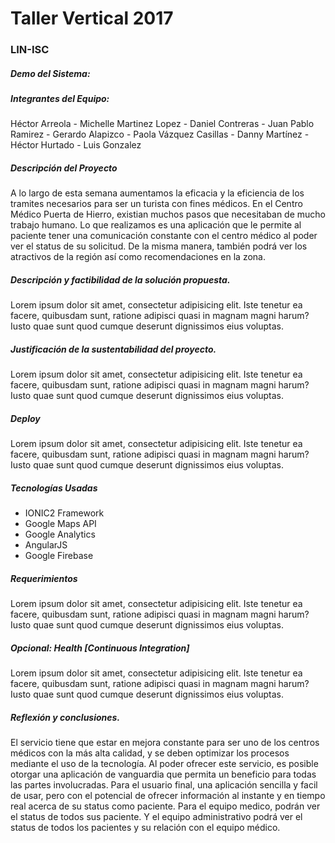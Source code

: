 # Taller Vertical 2017
### LIN-ISC
##### Demo del Sistema: 
##### Integrantes del Equipo: 
Héctor Arreola - 
Michelle Martinez Lopez -
Daniel Contreras -
Juan Pablo Ramirez -
Gerardo Alapizco -
Paola Vázquez Casillas -
Danny Martínez - 
Héctor Hurtado -
Luis Gonzalez
##### Descripción del Proyecto
A lo largo de esta semana aumentamos la eficacia y la eficiencia de los tramites necesarios para ser un turista con fines médicos. En el Centro Médico Puerta de Hierro, existian muchos pasos que necesitaban de mucho trabajo humano. Lo que realizamos es una aplicación que le permite al paciente tener una comunicación constante con el centro médico al poder ver el status de su solicitud. De la misma manera, también podrá ver los atractivos de la región así como recomendaciones en la zona. 

##### Descripción y factibilidad de la solución propuesta.
Lorem ipsum dolor sit amet, consectetur adipisicing elit. Iste tenetur ea facere, quibusdam sunt, ratione adipisci quasi in magnam magni harum? Iusto quae sunt quod cumque deserunt dignissimos eius voluptas.

##### Justificación de la sustentabilidad del proyecto.
Lorem ipsum dolor sit amet, consectetur adipisicing elit. Iste tenetur ea facere, quibusdam sunt, ratione adipisci quasi in magnam magni harum? Iusto quae sunt quod cumque deserunt dignissimos eius voluptas.

##### Deploy
Lorem ipsum dolor sit amet, consectetur adipisicing elit. Iste tenetur ea facere, quibusdam sunt, ratione adipisci quasi in magnam magni harum? Iusto quae sunt quod cumque deserunt dignissimos eius voluptas.
##### Tecnologías Usadas
* IONIC2 Framework 
* Google Maps API
* Google Analytics
* AngularJS
* Google Firebase



##### Requerimientos
Lorem ipsum dolor sit amet, consectetur adipisicing elit. Iste tenetur ea facere, quibusdam sunt, ratione adipisci quasi in magnam magni harum? Iusto quae sunt quod cumque deserunt dignissimos eius voluptas.

##### Opcional: Health [Continuous Integration]
Lorem ipsum dolor sit amet, consectetur adipisicing elit. Iste tenetur ea facere, quibusdam sunt, ratione adipisci quasi in magnam magni harum? Iusto quae sunt quod cumque deserunt dignissimos eius voluptas.

##### Reflexión y conclusiones.
El servicio tiene que estar en mejora constante para ser uno de los centros médicos con la más alta calidad, y se deben optimizar los procesos mediante el uso de la tecnología. Al poder ofrecer este servicio, es posible otorgar una aplicación de vanguardia que permita un beneficio para todas las partes involucradas. Para el usuario final, una aplicación sencilla y facil de usar, pero con el potencial de ofrecer información al instante y en tiempo real acerca de su status como paciente. Para el equipo medico, podrán ver el status de todos sus paciente. Y el equipo administrativo podrá ver el status de todos los pacientes y su relación con el equipo médico.
